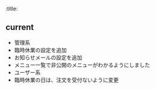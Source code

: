 :title:
## current

- 管理系
 - 臨時休業の設定を追加
 - お知らせメールの設定を追加
 - メニュー一覧で非公開のメニューがわかるようにしました
- ユーザー系
 - 臨時休業の日は、注文を受付ないように変更
 